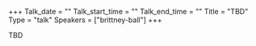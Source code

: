 +++
Talk_date = ""
Talk_start_time = ""
Talk_end_time = ""
Title = "TBD"
Type = "talk"
Speakers = ["brittney-ball"]
+++

TBD
